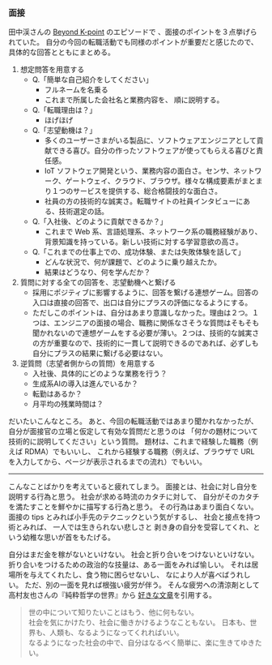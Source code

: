 ### 面接

田中渓さんの [Beyond K-point](https://www.interfm.co.jp/kp) のエピソードで
、面接のポイントを３点挙げられていた。
自分の今回の転職活動でも同様のポイントが重要だと感じたので、
具体的な回答とともにまとめる。

1. 想定問答を用意する
    * Q.「簡単な自己紹介をしてください」
      * フルネームを名乗る
      * これまで所属した会社名と業務内容を、 順に説明する。
    * Q.「転職理由は？」
      * ほげほげ
    * Q.「志望動機は？」
      * 多くのユーザーさまがいる製品に、ソフトウェアエンジニアとして貢献できる喜び。自分の作ったソフトウェアが使ってもらえる喜びと責任感。
      * IoT ソフトウェア開発という、業務内容の面白さ。センサ、ネットワーク、ゲートウェイ、クラウド、ブラウザ。様々な構成要素がまとまり１つのサービスを提供する、総合格闘技的な面白さ。
      * 社員の方の技術的な誠実さ。転職サイトの社員インタビューにある、技術選定の話。
    * Q.「入社後、どのように貢献できるか？」
      * これまで Web 系、言語処理系、ネットワーク系の職務経験があり、背景知識を持っている。新しい技術に対する学習意欲の高さ。
    * Q.「これまでの仕事上での、成功体験、または失敗体験を話して」
      * どんな状況で、何が課題で、どのように乗り越えたか。
      * 結果はどうなり、何を学んだか？
2. 質問に対する全ての回答を、志望動機へと繋げる
    * 採用にポジティブに影響するように、回答を繋げる連想ゲーム。回答の入口は直接の回答で、出口は自分にプラスの評価になるようにする。
    * ただしこのポイントは、自分はあまり意識しなかった。理由は２つ。１つは、エンジニアの面接の場合、職務に関係なさそうな質問はそもそも聞かれないので連想ゲームをする必要が薄い。２つは、技術的な誠実さの方が重要なので、技術的に一貫して説明できるのであれば、必ずしも自分にプラスの結果に繋げる必要はない。
3. 逆質問（志望者側からの質問）を用意する
    * 入社後、具体的にどのような業務を行う？
    * 生成系AIの導入は進んでいるか？
    * 転勤はあるか？
    * 月平均の残業時間は？

だいたいこんなところ。
あと、今回の転職活動ではあまり聞かれなかったが、
自分が面接官の立場と仮定して有効な質問だと思うのは
「何かの題材について技術的に説明してください」という質問。
題材は、これまで経験した職務（例えば RDMA）でもいいし、
これから経験する職務（例えば、ブラウザで URL を入力してから、ページが表示されるまでの流れ）でもいい。

---

こんなことばかりを考えていると疲れてしまう。
面接とは、社会に対し自分を説明する行為と思う。
社会が求める時流のカタチに対して、
自分がそのカタチを満たすことを鮮やかに描写する行為と思う。
その行為はあまり面白くない。
面接の tips とみれば小手先のテクニックという気がするし、
社会と接点を持つ術とみれば、
一人では生きられない悲しさと
剥き身の自分を受容してくれ、という幼稚な思いが首をもたげる。

自分はまだ金を稼がないといけない。
社会と折り合いをつけないといけない。
折り合いをつけるための政治的な技量は、ある一面をみれば愉しい。
それは居場所を与えてくれたし、食う物に困らせないし、
なにより人が喜べばうれしい。
ただ、別の一面を見れば根強い疲労が伴う。
そんな疲労への清涼剤として高村友也さんの『純粋哲学の世界』から
[好きな文章](https://x.com/tomoyatakamura/status/1918843192289448237)を引用する。

> 世の中について知りたいことはもう、他に何もない。<br>
> 社会を気にかけたり、社会に働きかけるようなこともない。
> 日本も、世界も、人類も、なるようになってくれればいい。<br>
> なるようになった社会の中で、自分はなるべく簡単に、楽に生きてゆきたい。

